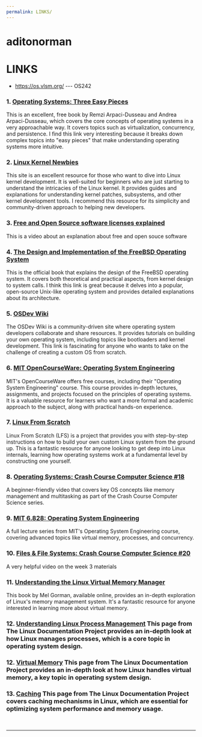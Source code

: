 ```yaml
---
permalink: LINKS/
---
```


# aditonorman 
# LINKS

* <https://os.vlsm.org/> --- OS242

### 1. [Operating Systems: Three Easy Pieces](http://pages.cs.wisc.edu/~remzi/OSTEP/)
This is an excellent, free book by Remzi Arpaci-Dusseau and Andrea Arpaci-Dusseau, which covers the core concepts of operating systems in a very approachable way. It covers topics such as virtualization, concurrency, and persistence. I find this link very interesting because it breaks down complex topics into "easy pieces" that make understanding operating systems more intuitive.

### 2. [Linux Kernel Newbies](https://kernelnewbies.org/)
This site is an excellent resource for those who want to dive into Linux kernel development. It is well-suited for beginners who are just starting to understand the intricacies of the Linux kernel. It provides guides and explanations for understanding kernel patches, subsystems, and other kernel development tools. I recommend this resource for its simplicity and community-driven approach to helping new developers.

### 3. [Free and Open Source software licenses explained](https://www.youtube.com/watch?v=UMIG4KnM8xw&pp=ygUmZnJlZSBzb2Z0d2FyZSBhbmQgb3BlbiBzb3VyY2Ugc29mdHdhcmU%3D)
This is a video about an explanation about free and open souce software

### 4. [The Design and Implementation of the FreeBSD Operating System](https://www.freebsd.org/doc/en_US.ISO8859-1/books/design-44bsd/)
This is the official book that explains the design of the FreeBSD operating system. It covers both theoretical and practical aspects, from kernel design to system calls. I think this link is great because it delves into a popular, open-source Unix-like operating system and provides detailed explanations about its architecture.

### 5. [OSDev Wiki](https://wiki.osdev.org/Main_Page)
The OSDev Wiki is a community-driven site where operating system developers collaborate and share resources. It provides tutorials on building your own operating system, including topics like bootloaders and kernel development. This link is fascinating for anyone who wants to take on the challenge of creating a custom OS from scratch.

### 6. [MIT OpenCourseWare: Operating System Engineering](https://ocw.mit.edu/courses/electrical-engineering-and-computer-science/6-828-operating-system-engineering-fall-2012/)
MIT's OpenCourseWare offers free courses, including their "Operating System Engineering" course. This course provides in-depth lectures, assignments, and projects focused on the principles of operating systems. It is a valuable resource for learners who want a more formal and academic approach to the subject, along with practical hands-on experience.

### 7. [Linux From Scratch](http://www.linuxfromscratch.org/)
Linux From Scratch (LFS) is a project that provides you with step-by-step instructions on how to build your own custom Linux system from the ground up. This is a fantastic resource for anyone looking to get deep into Linux internals, learning how operating systems work at a fundamental level by constructing one yourself.

### 8. [Operating Systems: Crash Course Computer Science #18](https://www.youtube.com/watch?v=26QPDBe-NB8)
A beginner-friendly video that covers key OS concepts like memory management and multitasking as part of the Crash Course Computer Science series.

### 9. [MIT 6.828: Operating System Engineering](https://www.youtube.com/playlist?list=PLUl4u3cNGP61hsJNdULdudlRL493b-XZf)
A full lecture series from MIT's Operating System Engineering course, covering advanced topics like virtual memory, processes, and concurrency.

### 10. [Files & File Systems: Crash Course Computer Science #20](https://www.youtube.com/watch?v=KN8YgJnShPM)
A very helpful video on the week 3 materials

### 11. [Understanding the Linux Virtual Memory Manager](https://www.kernel.org/doc/gorman/html/understand/understand013.html)
This book by Mel Gorman, available online, provides an in-depth exploration of Linux's memory management system. It's a fantastic resource for anyone interested in learning more about virtual memory.

### 12. [Understanding Linux Process Management](https://www.tldp.org/LDP/tlk/kernel/processes.html) This page from The Linux Documentation Project provides an in-depth look at how Linux manages processes, which is a core topic in operating system design.

### 12. [Virtual Memory](https://www.tldp.org/LDP/tlk/mm/memory.html) This page from The Linux Documentation Project provides an in-depth look at how Linux handles virtual memory, a key topic in operating system design.

### 13. [Caching](https://www.baeldung.com/linux/file-system-caching) This page from The Linux Documentation Project covers caching mechanisms in Linux, which are essential for optimizing system performance and memory usage.
<br>
<hr>
